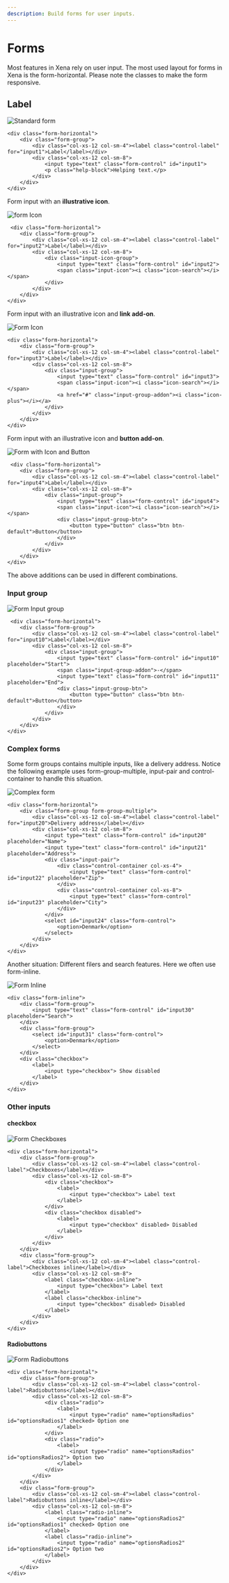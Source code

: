 ```yaml
---
description: Build forms for user inputs.
---
```


# Forms

Most features in Xena rely on user input. The most used layout for forms in Xena is the form-horizontal. Please note the classes to make the form responsive.

## Label

![Standard form](../../.gitbook/assets/form_standard.PNG)

```markup
<div class="form-horizontal">
    <div class="form-group">
        <div class="col-xs-12 col-sm-4"><label class="control-label" for="input1">Label</label></div>
        <div class="col-xs-12 col-sm-8">
            <input type="text" class="form-control" id="input1">
            <p class="help-block">Helping text.</p>
        </div>
    </div>
</div>
```

Form input with an **illustrative icon**.

![form Icon](../../.gitbook/assets/form_icon.PNG)

```markup
 <div class="form-horizontal">
    <div class="form-group">
        <div class="col-xs-12 col-sm-4"><label class="control-label" for="input2">Label</label></div>
        <div class="col-xs-12 col-sm-8">
            <div class="input-icon-group">
                <input type="text" class="form-control" id="input2">
                <span class="input-icon"><i class="icon-search"></i></span>
            </div>
        </div>
    </div>
</div>
```

Form input with an illustrative icon and **link add-on**.

![Form Icon](../../.gitbook/assets/form_icon-label.PNG)

```markup
<div class="form-horizontal">
    <div class="form-group">
        <div class="col-xs-12 col-sm-4"><label class="control-label" for="input3">Label</label></div>
        <div class="col-xs-12 col-sm-8">
            <div class="input-group">
                <input type="text" class="form-control" id="input3">
                <span class="input-icon"><i class="icon-search"></i></span>
                <a href="#" class="input-group-addon"><i class="icon-plus"></i></a>
            </div>
        </div>
    </div>
</div>
```

Form input with an illustrative icon and **button add-on**.

![Form with Icon and Button](../../.gitbook/assets/form_icon-button.PNG)

```markup
 <div class="form-horizontal">
    <div class="form-group">
        <div class="col-xs-12 col-sm-4"><label class="control-label" for="input4">Label</label></div>
        <div class="col-xs-12 col-sm-8">
            <div class="input-group">
                <input type="text" class="form-control" id="input4">
                <span class="input-icon"><i class="icon-search"></i></span>
                <div class="input-group-btn">
                    <button type="button" class="btn btn-default">Button</button>
                </div>
            </div>
        </div>
    </div>
</div>
```

The above additions can be used in different combinations.

### Input group

![Form Input group](../../.gitbook/assets/form_inputgroup.PNG)

```markup
 <div class="form-horizontal">
    <div class="form-group">
        <div class="col-xs-12 col-sm-4"><label class="control-label" for="input10">Label</label></div>
        <div class="col-xs-12 col-sm-8">
            <div class="input-group">
                <input type="text" class="form-control" id="input10" placeholder="Start">
                <span class="input-group-addon">-</span>
                <input type="text" class="form-control" id="input11" placeholder="End">
                <div class="input-group-btn">
                    <button type="button" class="btn btn-default">Button</button>
                </div>
            </div>
        </div>
    </div>
</div>
```

### Complex forms

Some form groups contains multiple inputs, like a delivery address. Notice the following example uses form-group-multiple, input-pair and control-container to handle this situation.

![Complex form](../../.gitbook/assets/form_complex.PNG)

```markup
<div class="form-horizontal">
    <div class="form-group form-group-multiple">
        <div class="col-xs-12 col-sm-4"><label class="control-label" for="input20">Delivery address</label></div>
        <div class="col-xs-12 col-sm-8">
            <input type="text" class="form-control" id="input20" placeholder="Name">
            <input type="text" class="form-control" id="input21" placeholder="Address">
            <div class="input-pair">
                <div class="control-container col-xs-4">
                    <input type="text" class="form-control" id="input22" placeholder="Zip">
                </div>
                <div class="control-container col-xs-8">
                    <input type="text" class="form-control" id="input23" placeholder="City">
                </div>
            </div>
            <select id="input24" class="form-control">
                <option>Denmark</option>
            </select>
        </div>
    </div>
</div>
```

Another situation: Different filers and search features. Here we often use form-inline.

![Form Inline](../../.gitbook/assets/form_inline.PNG)

```markup
<div class="form-inline">
    <div class="form-group">
        <input type="text" class="form-control" id="input30" placeholder="Search">
    </div>
    <div class="form-group">
        <select id="input31" class="form-control">
            <option>Denmark</option>
        </select>
    </div>
    <div class="checkbox">
        <label>
            <input type="checkbox"> Show disabled
        </label>
    </div>
</div>
```

### Other inputs

#### checkbox

![Form Checkboxes](../../.gitbook/assets/form_checkboxes.PNG)

```markup
<div class="form-horizontal">
    <div class="form-group">
        <div class="col-xs-12 col-sm-4"><label class="control-label">Checkboxes</label></div>
        <div class="col-xs-12 col-sm-8">
            <div class="checkbox">
                <label>
                    <input type="checkbox"> Label text
                </label>
            </div>
            <div class="checkbox disabled">
                <label>
                    <input type="checkbox" disabled> Disabled
                </label>
            </div>
        </div>
    </div>
    <div class="form-group">
        <div class="col-xs-12 col-sm-4"><label class="control-label">Checkboxes inline</label></div>
        <div class="col-xs-12 col-sm-8">
            <label class="checkbox-inline">
                <input type="checkbox"> Label text
            </label>
            <label class="checkbox-inline">
                <input type="checkbox" disabled> Disabled
            </label>
        </div>
    </div>
</div>
```

#### Radiobuttons

![Form Radiobuttons](../../.gitbook/assets/form_radiobuttons.PNG)

```markup
<div class="form-horizontal">
    <div class="form-group">
        <div class="col-xs-12 col-sm-4"><label class="control-label">Radiobuttons</label></div>
        <div class="col-xs-12 col-sm-8">
            <div class="radio">
                <label>
                    <input type="radio" name="optionsRadios" id="optionsRadios1" checked> Option one
                </label>
            </div>
            <div class="radio">
                <label>
                    <input type="radio" name="optionsRadios" id="optionsRadios2"> Option two
                </label>
            </div>
        </div>
    </div>
    <div class="form-group">
        <div class="col-xs-12 col-sm-4"><label class="control-label">Radiobuttons inline</label></div>
        <div class="col-xs-12 col-sm-8">
            <label class="radio-inline">
                <input type="radio" name="optionsRadios2" id="optionsRadios1" checked> Option one
            </label>
            <label class="radio-inline">
                <input type="radio" name="optionsRadios2" id="optionsRadios2"> Option two
            </label>
        </div>
    </div>
</div>
```

